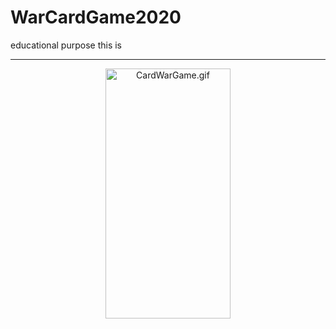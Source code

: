 # WarCardGame2020
educational purpose this is
___
<p align="center">
  <img src="https://s10.gifyu.com/images/CardWarGif05c90142a61cf2de.gif" width="200" height="400" alt="CardWarGame.gif" />
</p>

